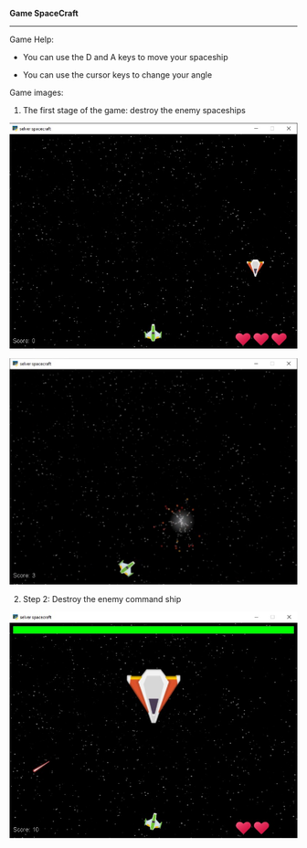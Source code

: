 **Game SpaceCraft**
<hr>
Game Help:

- You can use the D and A keys to move your spaceship

- You can use the cursor keys to change your angle

Game images:

1. The first stage of the game: destroy the enemy spaceships

![aaa](https://github.com/sharifnezhad/python-workout/blob/main/Assignment12/images/Screenshot%202021-09-15%20170812.jpg)

![aaa](https://github.com/sharifnezhad/python-workout/blob/main/Assignment12/images/Screenshot%202021-09-15%20174800.jpg)

2. Step 2: Destroy the enemy command ship

![aa](https://github.com/sharifnezhad/python-workout/blob/main/Assignment12/images/Screenshot%202021-09-15%20171044.jpg)




